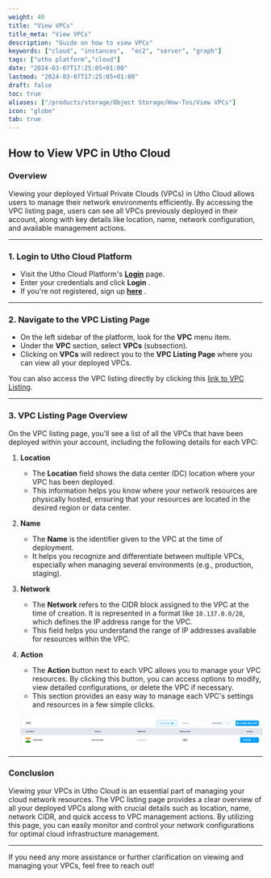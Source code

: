 ```yaml
---
weight: 40
title: "View VPCs"
title_meta: "View VPCs"
description: "Guide on how to view VPCs"
keywords: ["cloud", "instances",  "ec2", "server", "graph"]
tags: ["utho platform","cloud"]
date: "2024-03-07T17:25:05+01:00"
lastmod: "2024-03-07T17:25:05+01:00"
draft: false
toc: true
aliases: ["/products/storage/Object Storage/How-Tos/View VPCs"]
icon: "globe"
tab: true
---
```



## **How to View VPC in Utho Cloud**

### **Overview**

Viewing your deployed Virtual Private Clouds (VPCs) in Utho Cloud allows users to manage their network environments efficiently. By accessing the VPC listing page, users can see all VPCs previously deployed in their account, along with key details like location, name, network configuration, and available management actions.

---

### **1. Login to Utho Cloud Platform**

* Visit the Utho Cloud Platform's **[ Login](https://console.utho.com/login)** page.
* Enter your credentials and click  **Login** .
* If you're not registered, sign up  **[here](https://console.utho.com/signup)** .

---

### **2. Navigate to the VPC Listing Page**

* On the left sidebar of the platform, look for the **VPC** menu item.
* Under the **VPC** section, select **VPCs** (subsection).
* Clicking on **VPCs** will redirect you to the **VPC Listing Page** where you can view all your deployed VPCs.

You can also access the VPC listing directly by clicking this [link to VPC Listing](https://console.utho.com/vpc "VPC Listing Page").

---

### **3. VPC Listing Page Overview**

On the VPC listing page, you’ll see a list of all the VPCs that have been deployed within your account, including the following details for each VPC:

1. **Location**

   * The **Location** field shows the data center (DC) location where your VPC has been deployed.
   * This information helps you know where your network resources are physically hosted, ensuring that your resources are located in the desired region or data center.
2. **Name**

   * The **Name** is the identifier given to the VPC at the time of deployment.
   * It helps you recognize and differentiate between multiple VPCs, especially when managing several environments (e.g., production, staging).
3. **Network**

   * The **Network** refers to the CIDR block assigned to the VPC at the time of creation. It is represented in a format like `10.137.0.0/20`, which defines the IP address range for the VPC.
   * This field helps you understand the range of IP addresses available for resources within the VPC.
4. **Action**

   * The **Action** button next to each VPC allows you to manage your VPC resources. By clicking this button, you can access options to modify, view detailed configurations, or delete the VPC if necessary.
   * This section provides an easy way to manage each VPC's settings and resources in a few simple clicks.

   ![1744101829405](image/index/1744101829405.png)

---

### **Conclusion**

Viewing your VPCs in Utho Cloud is an essential part of managing your cloud network resources. The VPC listing page provides a clear overview of all your deployed VPCs along with crucial details such as location, name, network CIDR, and quick access to VPC management actions. By utilizing this page, you can easily monitor and control your network configurations for optimal cloud infrastructure management.

---

If you need any more assistance or further clarification on viewing and managing your VPCs, feel free to reach out!
